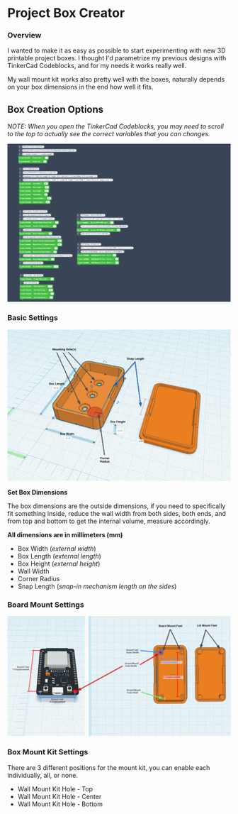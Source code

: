 # Project Box Creator

### Overview

I wanted to make it as easy as possible to start experimenting with new 3D printable project boxes. I thought I'd parametrize my previous designs with TinkerCad Codeblocks, and for my needs it works really well.

My wall mount kit works also pretty well with the boxes, naturally depends on your box dimensions in the end how well it fits.

## Box Creation Options

*NOTE: When you open the TinkerCad Codeblocks, you may need to scroll to the top to actually see the correct variables that you can changes.*

![](all-settings.png)

### Basic Settings
![](settings-overview.png)

**Set Box Dimensions**

The box dimensions are the outside dimensions, if you need to specifically fit something inside, reduce the wall width from both sides, both ends, and from top and bottom to get the internal volume, measure accordingly.


**All dimensions are in millimeters (mm)**

* Box Width (*external width*)
* Box Length (*external length*)
* Box Height (*external height*)
* Wall Width
* Corner Radius
* Snap Length (*snap-in mechanism length on the sides*)

### Board Mount Settings

![](mount-settings.png)

### Box Mount Kit Settings

There are 3 different positions for the mount kit, you can enable each individually, all, or none.

* Wall Mount Kit Hole - Top
* Wall Mount Kit Hole - Center
* Wall Mount Kit Hole - Bottom

